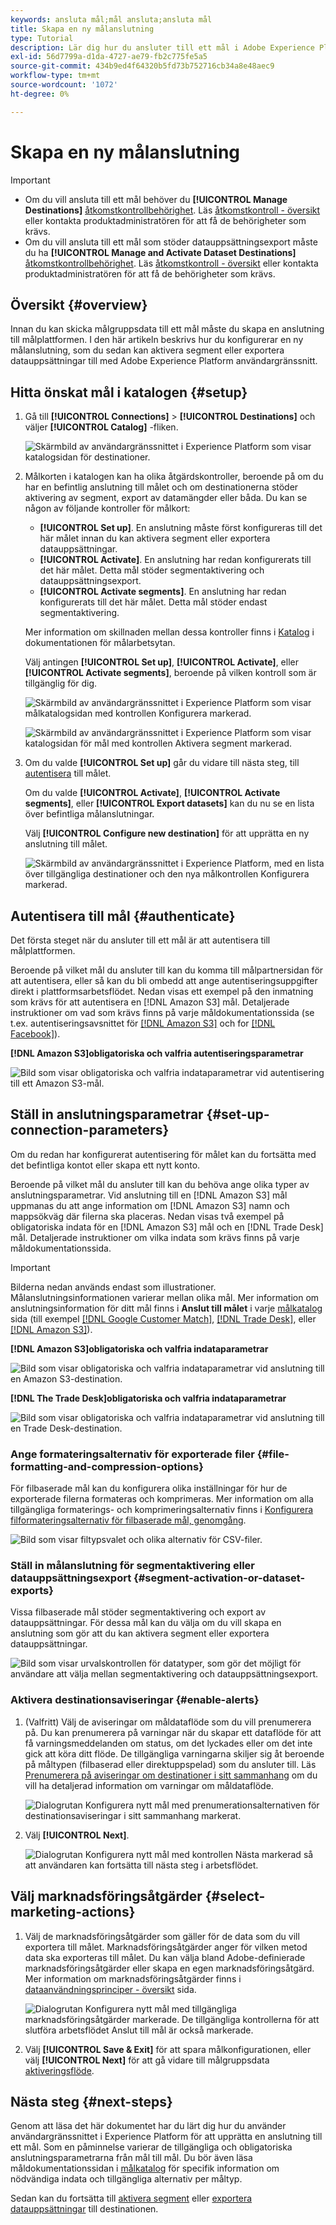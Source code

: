 ```yaml
---
keywords: ansluta mål;mål ansluta;ansluta mål
title: Skapa en ny målanslutning
type: Tutorial
description: Lär dig hur du ansluter till ett mål i Adobe Experience Platform, aktiverar aviseringar och konfigurerar marknadsföringsåtgärder för det anslutna målet.
exl-id: 56d7799a-d1da-4727-ae79-fb2c775fe5a5
source-git-commit: 434b9ed4f64320b5fd73b752716cb34a8e48aec9
workflow-type: tm+mt
source-wordcount: '1072'
ht-degree: 0%

---
```


# Skapa en ny målanslutning

>[!IMPORTANT]
> 
>* Om du vill ansluta till ett mål behöver du **[!UICONTROL Manage Destinations]** [åtkomstkontrollbehörighet](/help/access-control/home.md#permissions). Läs [åtkomstkontroll - översikt](/help/access-control/ui/overview.md) eller kontakta produktadministratören för att få de behörigheter som krävs.
>* Om du vill ansluta till ett mål som stöder datauppsättningsexport måste du ha **[!UICONTROL Manage and Activate Dataset Destinations]** [åtkomstkontrollbehörighet](/help/access-control/home.md#permissions). Läs [åtkomstkontroll - översikt](/help/access-control/ui/overview.md) eller kontakta produktadministratören för att få de behörigheter som krävs.


## Översikt {#overview}

Innan du kan skicka målgruppsdata till ett mål måste du skapa en anslutning till målplattformen. I den här artikeln beskrivs hur du konfigurerar en ny målanslutning, som du sedan kan aktivera segment eller exportera datauppsättningar till med Adobe Experience Platform användargränssnitt.

## Hitta önskat mål i katalogen {#setup}

1. Gå till **[!UICONTROL Connections]** > **[!UICONTROL Destinations]** och väljer **[!UICONTROL Catalog]** -fliken.

   ![Skärmbild av användargränssnittet i Experience Platform som visar katalogsidan för destinationer.](../assets/ui/connect-destinations/catalog.png)

2. Målkorten i katalogen kan ha olika åtgärdskontroller, beroende på om du har en befintlig anslutning till målet och om destinationerna stöder aktivering av segment, export av datamängder eller båda. Du kan se någon av följande kontroller för målkort:

   * **[!UICONTROL Set up]**. En anslutning måste först konfigureras till det här målet innan du kan aktivera segment eller exportera datauppsättningar.
   * **[!UICONTROL Activate]**. En anslutning har redan konfigurerats till det här målet. Detta mål stöder segmentaktivering och datauppsättningsexport.
   * **[!UICONTROL Activate segments]**. En anslutning har redan konfigurerats till det här målet. Detta mål stöder endast segmentaktivering.

   Mer information om skillnaden mellan dessa kontroller finns i [Katalog](../ui/destinations-workspace.md#catalog) i dokumentationen för målarbetsytan.

   Välj antingen **[!UICONTROL Set up]**, **[!UICONTROL Activate]**, eller **[!UICONTROL Activate segments]**, beroende på vilken kontroll som är tillgänglig för dig.

   ![Skärmbild av användargränssnittet i Experience Platform som visar målkatalogsidan med kontrollen Konfigurera markerad.](../assets/ui/connect-destinations/set-up.png)

   ![Skärmbild av användargränssnittet i Experience Platform som visar katalogsidan för mål med kontrollen Aktivera segment markerad.](../assets/ui/connect-destinations/activate-segments.png)

3. Om du valde **[!UICONTROL Set up]** går du vidare till nästa steg, till [autentisera](#authenticate) till målet.

   Om du valde **[!UICONTROL Activate]**, **[!UICONTROL Activate segments]**, eller **[!UICONTROL Export datasets]** kan du nu se en lista över befintliga målanslutningar.

   Välj **[!UICONTROL Configure new destination]** för att upprätta en ny anslutning till målet.

   ![Skärmbild av användargränssnittet i Experience Platform, med en lista över tillgängliga destinationer och den nya målkontrollen Konfigurera markerad.](../assets/ui/connect-destinations/configure-new-destination.png)

## Autentisera till mål {#authenticate}

Det första steget när du ansluter till ett mål är att autentisera till målplattformen.

Beroende på vilket mål du ansluter till kan du komma till målpartnersidan för att autentisera, eller så kan du bli ombedd att ange autentiseringsuppgifter direkt i plattformsarbetsflödet. Nedan visas ett exempel på den inmatning som krävs för att autentisera en [!DNL Amazon S3] mål. Detaljerade instruktioner om vad som krävs finns på varje måldokumentationssida (se t.ex. autentiseringsavsnittet för [[!DNL Amazon S3]](/help/destinations/catalog/cloud-storage/amazon-s3.md#authenticate) och for [[!DNL Facebook]](/help/destinations/catalog/social/facebook.md#authenticate)).

**[!DNL Amazon S3]obligatoriska och valfria autentiseringsparametrar**

![Bild som visar obligatoriska och valfria indataparametrar vid autentisering till ett Amazon S3-mål.](../assets/ui/connect-destinations/authenticate-amazon-s3-example.png)

## Ställ in anslutningsparametrar {#set-up-connection-parameters}

Om du redan har konfigurerat autentisering för målet kan du fortsätta med det befintliga kontot eller skapa ett nytt konto.

Beroende på vilket mål du ansluter till kan du behöva ange olika typer av anslutningsparametrar. Vid anslutning till en [!DNL Amazon S3] mål uppmanas du att ange information om [!DNL Amazon S3] namn och mappsökväg där filerna ska placeras. Nedan visas två exempel på obligatoriska indata för en [!DNL Amazon S3] mål och en [!DNL Trade Desk] mål. Detaljerade instruktioner om vilka indata som krävs finns på varje måldokumentationssida.

>[!IMPORTANT]
>
>Bilderna nedan används endast som illustrationer. Målanslutningsinformationen varierar mellan olika mål. Mer information om anslutningsinformation för ditt mål finns i **Anslut till målet** i varje [målkatalog](../catalog/overview.md) sida (till exempel [[!DNL Google Customer Match]](../catalog/advertising/google-customer-match.md#connect), [[!DNL Trade Desk]](/help/destinations/catalog/advertising/tradedesk.md#connect), eller [[!DNL Amazon S3]](/help/destinations/catalog/cloud-storage/amazon-s3.md#destination-details)).

**[!DNL Amazon S3]obligatoriska och valfria indataparametrar**

![Bild som visar obligatoriska och valfria indataparametrar vid anslutning till en Amazon S3-destination.](../assets/ui/connect-destinations/connect-destination-amazons3-example.png)

**[!DNL The Trade Desk]obligatoriska och valfria indataparametrar**

![Bild som visar obligatoriska och valfria indataparametrar vid anslutning till en Trade Desk-destination.](../assets/ui/connect-destinations/connect-destination-trade-desk-example.png)

### Ange formateringsalternativ för exporterade filer {#file-formatting-and-compression-options}

För filbaserade mål kan du konfigurera olika inställningar för hur de exporterade filerna formateras och komprimeras. Mer information om alla tillgängliga formaterings- och komprimeringsalternativ finns i [Konfigurera filformateringsalternativ för filbaserade mål, genomgång](/help/destinations/ui/batch-destinations-file-formatting-options.md).

![Bild som visar filtypsvalet och olika alternativ för CSV-filer.](/help/destinations/assets/ui/connect-destinations/file-formatting-options.png)

### Ställ in målanslutning för segmentaktivering eller datauppsättningsexport {#segment-activation-or-dataset-exports}

Vissa filbaserade mål stöder segmentaktivering och export av datauppsättningar. För dessa mål kan du välja om du vill skapa en anslutning som gör att du kan aktivera segment eller exportera datauppsättningar.

![Bild som visar urvalskontrollen för datatyper, som gör det möjligt för användare att välja mellan segmentaktivering och datauppsättningsexport.](/help/destinations/assets/ui/connect-destinations/data-type-selection.png)

### Aktivera destinationsaviseringar {#enable-alerts}

1. (Valfritt) Välj de aviseringar om måldataflöde som du vill prenumerera på. Du kan prenumerera på varningar när du skapar ett dataflöde för att få varningsmeddelanden om status, om det lyckades eller om det inte gick att köra ditt flöde. De tillgängliga varningarna skiljer sig åt beroende på måltypen (filbaserad eller direktuppspelad) som du ansluter till. Läs [Prenumerera på aviseringar om destinationer i sitt sammanhang](alerts.md) om du vill ha detaljerad information om varningar om måldataflöde.

   ![Dialogrutan Konfigurera nytt mål med prenumerationsalternativen för destinationsaviseringar i sitt sammanhang markerat.](../assets/ui/connect-destinations/subscribe-to-alerts.png)

2. Välj **[!UICONTROL Next]**.

   ![Dialogrutan Konfigurera nytt mål med kontrollen Nästa markerad så att användaren kan fortsätta till nästa steg i arbetsflödet.](../assets/ui/connect-destinations/next.png)

## Välj marknadsföringsåtgärder {#select-marketing-actions}

1. Välj de marknadsföringsåtgärder som gäller för de data som du vill exportera till målet. Marknadsföringsåtgärder anger för vilken metod data ska exporteras till målet. Du kan välja bland Adobe-definierade marknadsföringsåtgärder eller skapa en egen marknadsföringsåtgärd. Mer information om marknadsföringsåtgärder finns i [dataanvändningsprinciper - översikt](../../data-governance/policies/overview.md) sida.

   ![Dialogrutan Konfigurera nytt mål med tillgängliga marknadsföringsåtgärder markerade. De tillgängliga kontrollerna för att slutföra arbetsflödet Anslut till mål är också markerade.](../assets/ui/connect-destinations/governance.png)

2. Välj **[!UICONTROL Save & Exit]** för att spara målkonfigurationen, eller välj **[!UICONTROL Next]** för att gå vidare till målgruppsdata [aktiveringsflöde](activation-overview.md).

## Nästa steg {#next-steps}

Genom att läsa det här dokumentet har du lärt dig hur du använder användargränssnittet i Experience Platform för att upprätta en anslutning till ett mål. Som en påminnelse varierar de tillgängliga och obligatoriska anslutningsparametrarna från mål till mål. Du bör även läsa måldokumentationssidan i [målkatalog](/help/destinations/catalog/overview.md) för specifik information om nödvändiga indata och tillgängliga alternativ per måltyp.

Sedan kan du fortsätta till [aktivera segment](/help/destinations/ui/activation-overview.md) eller [exportera datauppsättningar](/help/destinations/ui/export-datasets.md) till destinationen.